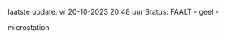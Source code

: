 laatste update: 
vr 20-10-2023 20:48   uur 
Status: FAALT - geel - 
<div class="service Y">microstation</div>
